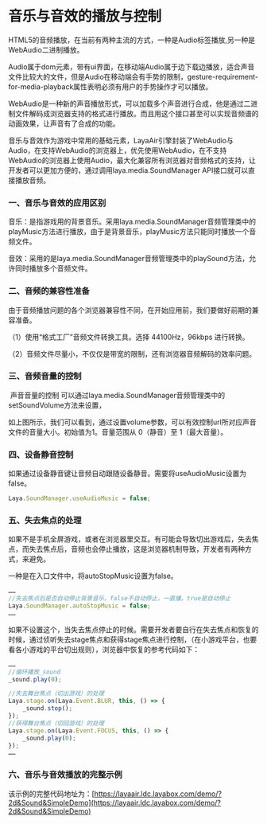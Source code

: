 # 音乐与音效的播放与控制

​        HTML5的音频播放，在当前有两种主流的方式，一种是Audio标签播放,另一种是WebAudio二进制播放。

​        Audio属于dom元素，带有ui界面，在移动端Audio属于边下载边播放，适合声音文件比较大的文件，但是Audio在移动端会有手势的限制，gesture-requirement-for-media-playback属性表明必须有用户的手势操作才可以播放。

​        WebAudio是一种新的声音播放形式，可以加载多个声音进行合成，他是通过二进制文件解码成浏览器支持的格式进行播放。而且用这个接口甚至可以实现音频谱的动画效果，让声音有了合成的功能。

​        音乐与音效作为游戏中常用的基础元素，LayaAir引擎封装了WebAudio与Audio，在支持WebAudio的浏览器上，优先使用WebAudio，在不支持WebAudio的浏览器上使用Audio，最大化兼容所有浏览器对音频格式的支持，让开发者可以更加方便的，通过调用laya.media.SoundManager API接口就可以直接播放音频。

### 一、音乐与音效的应用区别

​        音乐：是指游戏用的背景音乐。采用laya.media.SoundManager音频管理类中的playMusic方法进行播放，由于是背景音乐，playMusic方法只能同时播放一个音频文件。

​        音效：采用的是laya.media.SoundManager音频管理类中的playSound方法，允许同时播放多个音频文件。

### 二、音频的兼容性准备

​        由于音频播放问题的各个浏览器兼容性不同，在开始应用前，我们要做好前期的兼容准备。

（1）使用“格式工厂”音频文件转换工具。选择 44100Hz，96kbps 进行转换。

（2）音频文件尽量小，不仅仅是带宽的限制，还有浏览器音频解码的效率问题。

### 三、音频音量的控制

​        声音音量的控制 可以通过laya.media.SoundManager音频管理类中的setSoundVolume方法来设置，

​        如上图所示，我们可以看到，通过设置volume参数，可以有效控制url所对应声音文件的音量大小。初始值为1。音量范围从 0（静音）至 1（最大音量）。

### 四、设备静音控制

如果通过设备静音键让音频自动跟随设备静音。需要将useAudioMusic设置为false。

```javascript
Laya.SoundManager.useAudioMusic = false;
```

### 五、失去焦点的处理

如果不是手机全屏游戏，或者在浏览器里交互。有可能会导致切出游戏后，失去焦点，而失去焦点后，音频也会停止播放，这是浏览器机制导致，开发者有两种方式，来避免。

一种是在入口文件中，将autoStopMusic设置为false。

```typescript
……
//失去焦点后是否自动停止背景音乐。false不自动停止，一直播。true是自动停止
Laya.SoundManager.autoStopMusic = false;
……
```

如果不设置这个，当失去焦点停止的时候。需要开发者要自行在失去焦点和恢复的时候，通过侦听失去stage焦点和获得stage焦点进行控制，（在小游戏平台，也要看各小游戏的平台切出规则），浏览器中恢复的参考代码如下：

```typescript
……
//循环播放_sound
_sound.play(0);

//失去舞台焦点（切出游戏）的处理
Laya.stage.on(Laya.Event.BLUR, this, () => {
    _sound.stop();
});
//获得舞台焦点（切回游戏）的处理
Laya.stage.on(Laya.Event.FOCUS, this, () => {
    _sound.play(0);
});
……
```



### 六、音乐与音效播放的完整示例

该示例的完整代码地址为：[https://layaair.ldc.layabox.com/demo/?2d&Sound&SimpleDemo](https://layaair.ldc.layabox.com/demo/?2d&Sound&SimpleDemo)